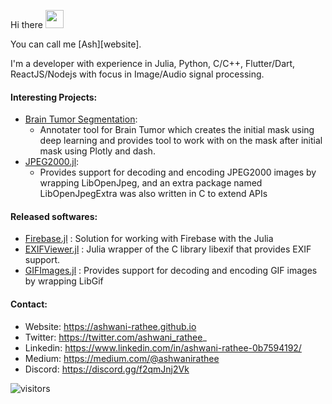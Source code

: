 Hi there <img src="https://github.com/TheDudeThatCode/TheDudeThatCode/blob/master/Assets/Hi.gif" width="29px">

You can call me [Ash][website].

I'm a developer with experience in  Julia, Python, C/C++, Flutter/Dart, ReactJS/Nodejs with focus in Image/Audio signal processing.

#### Interesting Projects:
- [Brain Tumor Segmentation](https://github.com/ashwani-rathee/Brain-Tumor-Segmentation):
    - Annotater tool for Brain Tumor which creates the initial mask using deep learning and provides tool to work with on the mask after initial mask using Plotly and dash.
- [JPEG2000.jl](https://github.com/ashwani-rathee/JPEG2000.jl):
    -  Provides support for decoding and encoding JPEG2000 images by wrapping LibOpenJpeg, and an extra package named LibOpenJpegExtra was also written in C to extend APIs
    
#### Released softwares:
- [Firebase.jl](https://github.com/ashwani-rathee/GIFImages.jl) : Solution for working with Firebase with the Julia
- [EXIFViewer.jl](https://github.com/ashwani-rathee/ExifViewer.jl) : Julia wrapper of the C library libexif that provides EXIF support.
- [GIFImages.jl](https://github.com/ashwani-rathee/GIFImages.jl) : Provides support for decoding and encoding GIF images by wrapping LibGif


#### Contact:
- Website: https://ashwani-rathee.github.io
- Twitter: https://twitter.com/ashwani_rathee_
- Linkedin: https://www.linkedin.com/in/ashwani-rathee-0b7594192/
- Medium: https://medium.com/@ashwanirathee
- Discord: https://discord.gg/f2qmJnj2Vk

<img align="left" alt="visitors" src="https://visitor-badge.glitch.me/badge?page_id=ashwani-rathee.ashwani-rathee"/>

